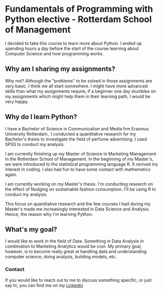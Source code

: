 # Fundamentals of Programming with Python elective - Rotterdam School of Management 
I decided to take this course to learn more about Python. 
I ended up spending hours a day before the start of the course learning about Computer Science and how programming works. 

## Why am I sharing my assignments? 
Why not? 
Although the "problems" to be solved in those assignments are very basic, I think we all start somewhere. 
I might have more advanced skills than what my assignments require, if a beginner one day stumbles on my assignments which might help them in their learning path, I would be very happy. 

## Why do I learn Python? 
I have a Bachelor of Science in Communication and Media frm Erasmus University Rotterdam.. I conducted a quantitative research for my Bachelor's thesis to investigate the field of perfume advertising. I used SPSS to conduct my analysis.

I am currently finishing up my Master of Science in Marketing Management in the Rotterdam School of Management. 
In the beginning of my Master's, we were introduced to the statistical programming language R. It revived my interest in coding. I also had fun to have some contact with mathematics again. 

I am currently working on my Master's thesis. I'm conducting research on the effect of Nudging on sustainable fashion consumption. I'll be using R to conduct my analysis. 

This focus on quantitative research and the few courses I had during my Master's made me increasingly interested in Data Science and Analysis. Hence, the reason why I'm learning Python. 

## What's my goal? 
I would like to work in the field of Data. Something in Data Analysis in combination to Marketing Analytics would be cool. 
My primary goal, however, is to become really great at handling data and understanding computer science; doing analysis, building models, etc. 

### Contact 
If you would like to reach out to me to discuss something specific, or just say hi, you can find me on my [Linkedin](https://www.linkedin.com/in/majdi-hentati/)
